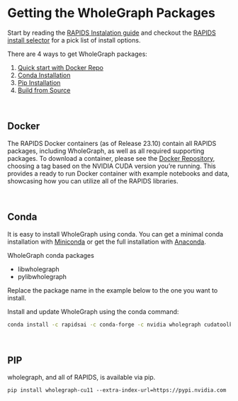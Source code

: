 
# Getting the WholeGraph Packages

Start by reading the [RAPIDS Instalation guide](https://docs.rapids.ai/install)
and checkout the [RAPIDS install selector](https://rapids.ai/start.html) for a pick list of install options.


There are 4 ways to get WholeGraph packages:
1. [Quick start with Docker Repo](#docker)
2. [Conda Installation](#conda)
3. [Pip Installation](#pip)
4. [Build from Source](./source_build.md)


<br>

## Docker
The RAPIDS Docker containers (as of Release 23.10) contain all RAPIDS packages, including WholeGraph, as well as all required supporting packages.   To download a container, please see the [Docker Repository](https://hub.docker.com/r/rapidsai/rapidsai/), choosing a tag based on the NVIDIA CUDA version you’re running.  This provides a ready to run Docker container with example notebooks and data, showcasing how you can utilize all of the RAPIDS libraries.

<br>


## Conda
It is easy to install WholeGraph using conda. You can get a minimal conda installation with [Miniconda](https://conda.io/miniconda.html) or get the full installation with [Anaconda](https://www.anaconda.com/download).

WholeGraph conda packages
 * libwholegraph
 * pylibwholegraph

Replace the package name in the example below to the one you want to install.


Install and update WholeGraph using the conda command:

```bash
conda install -c rapidsai -c conda-forge -c nvidia wholegraph cudatoolkit=11.8
```

<br>

## PIP
wholegraph, and all of RAPIDS, is available via pip.

```
pip install wholegraph-cu11 --extra-index-url=https://pypi.nvidia.com
```

<br>
